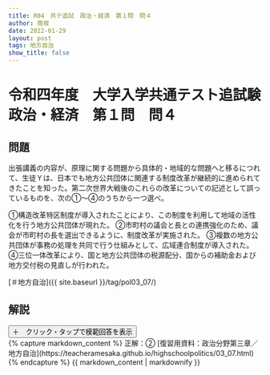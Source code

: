 ```yaml
---
title: R04　共テ追試　政治・経済　第１問　問４
author: 雨坂
date: 2022-01-29
layout: post
tags: 地方自治
show_title: false
---
```

  
# 令和四年度　大学入学共通テスト追試験　政治・経済　第１問　問４  
  
## 問題  
出張講義の内容が、原理に関する問題から具体的・地域的な問題へと移るにつれて、生徒Ｙは、日本でも地方公共団体に関連する制度改革が継続的に進められてきたことを知った。第二次世界大戦後のこれらの改革についての記述として誤っているものを、次の①〜④のうちから一つ選べ。

①構造改革特区制度が導入されたことにより、この制度を利用して地域の活性化を行う地方公共団体が現れた。
②市町村の議会と長との連携強化のため、議会が市町村の長を選出できるように、制度改革が実施された。
③複数の地方公共団体が事務の処理を共同で行う仕組みとして、広域連合制度が導入された。
④三位一体改革により、国と地方公共団体の税源配分、国からの補助金および地方交付税の見直しが行われた。
  
[＃地方自治]({{ site.baseurl }}/tag/pol03_07/)  
  
## 解説  
<div class="collapsible">
  <button class="collapsible-button">＋　クリック・タップで模範回答を表示</button>
  <div class="collapsible-content">
    {% capture markdown_content %}
正解：②  
[復習用資料：政治分野第三章／地方自治](https://teacheramesaka.github.io/highschoolpolitics/03_07.html)  
    {% endcapture %}
    {{ markdown_content | markdownify }}
  </div>
</div>